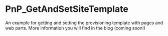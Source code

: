 # PnP_GetAndSetSiteTemplate
An example for getting and setting the provisioning template with pages and web parts. More information you will find in the blog (coming soon!)
